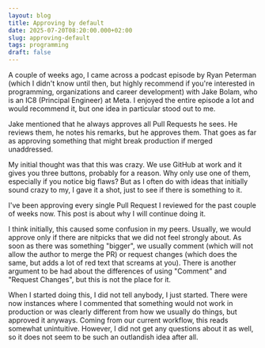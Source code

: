 ```yaml
---
layout: blog
title: Approving by default
date: 2025-07-20T08:20:00.000+02:00
slug: approving-default
tags: programming
draft: false
---
```

A couple of weeks ago, I came across a podcast episode by Ryan Peterman (which I didn't know until then, but highly recommend if you're interested in programming, organizations and career development) with Jake Bolam, who is an IC8 (Principal Engineer) at Meta. I enjoyed the entire episode a lot and would recommend it, but one idea in particular stood out to me.

Jake mentioned that he always approves all Pull Requests he sees. He reviews them, he notes his remarks, but he approves them. That goes as far as approving something that might break production if merged unaddressed. 

My initial thought was that this was crazy. We use GitHub at work and it gives you three buttons, probably for a reason. Why only use one of them, especially if you notice big flaws? But as I often do with ideas that initially sound crazy to my, I gave it a shot, just to see if there is something to it. 

I've been approving every single Pull Request I reviewed for the past couple of weeks now. This post is about why I will continue doing it.

I think initially, this caused some confusion in my peers. Usually, we would approve only if there are nitpicks that we did not feel strongly about. As soon as there was something "bigger", we usually comment (which will not allow the author to merge the PR) or request changes (which does the same, but adds a lot of red text that screams at you). There is another argument to be had about the differences of using "Comment" and "Request Changes", but this is not the place for it.

When I started doing this, I did not tell anybody, I just started. There were now instances where I commented that something would not work in production or was clearly different from how we usually do things, but approved it anyways. Coming from our current workflow, this reads somewhat unintuitive. However, I did not get any questions about it as well, so it does not seem to be such an outlandish idea after all.
